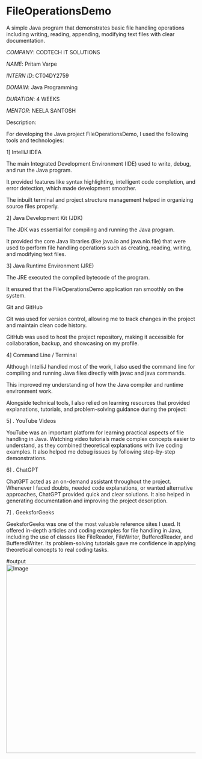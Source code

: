 # FileOperationsDemo
A simple Java program that demonstrates basic file handling operations including writing, reading, appending, modifying text files with clear documentation.

*COMPANY*: CODTECH IT SOLUTIONS

*NAME*:  Pritam Varpe

*INTERN ID*: CT04DY2759

*DOMAIN*: Java Programming

*DURATION*: 4 WEEKS

*MENTOR*: NEELA SANTOSH

Description:

For developing the Java project FileOperationsDemo, I used the following tools and technologies:

1] IntelliJ IDEA

The main Integrated Development Environment (IDE) used to write, debug, and run the Java program.

It provided features like syntax highlighting, intelligent code completion, and error detection, which made development smoother.

The inbuilt terminal and project structure management helped in organizing source files properly.

2] Java Development Kit (JDK)

The JDK was essential for compiling and running the Java program.

It provided the core Java libraries (like java.io and java.nio.file) that were used to perform file handling operations such as creating, reading, writing, and modifying text files.

3] Java Runtime Environment (JRE)

The JRE executed the compiled bytecode of the program.

It ensured that the FileOperationsDemo application ran smoothly on the system.

Git and GitHub

Git was used for version control, allowing me to track changes in the project and maintain clean code history.

GitHub was used to host the project repository, making it accessible for collaboration, backup, and showcasing on my profile.

4] Command Line / Terminal

Although IntelliJ handled most of the work, I also used the command line for compiling and running Java files directly with javac and java commands.

This improved my understanding of how the Java compiler and runtime environment work.

Alongside technical tools, I also relied on learning resources that provided explanations, tutorials, and problem-solving guidance during the project:

5] . YouTube Videos

YouTube was an important platform for learning practical aspects of file handling in Java. Watching video tutorials made complex concepts easier to understand, as they combined theoretical explanations with live coding examples. It also helped me debug issues by following step-by-step demonstrations.

6] . ChatGPT

ChatGPT acted as an on-demand assistant throughout the project. Whenever I faced doubts, needed code explanations, or wanted alternative approaches, ChatGPT provided quick and clear solutions. It also helped in generating documentation and improving the project description.

7] . GeeksforGeeks

GeeksforGeeks was one of the most valuable reference sites I used. It offered in-depth articles and coding examples for file handling in Java, including the use of classes like FileReader, FileWriter, BufferedReader, and BufferedWriter. Its problem-solving tutorials gave me confidence in applying theoretical concepts to real coding tasks.

#output
<img width="956" height="501" alt="Image" src="https://github.com/user-attachments/assets/da8c03d1-6c8d-4114-9969-02e0d1b6ea87" />
